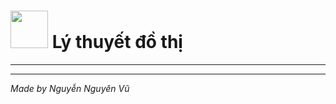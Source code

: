 # <img src="https://cdn-icons-png.flaticon.com/128/3281/3281319.png" width ="60" heigh="60 "> Lý thuyết đồ thị
<hr>

<hr>

*Made by Nguyễn Nguyên Vũ*
